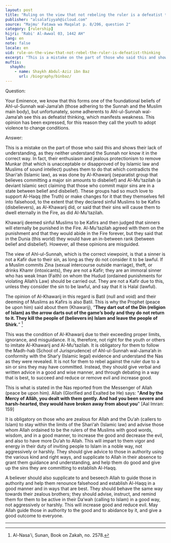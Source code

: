 ```yaml
---
layout: post
title: "Ruling on the view that not rebeling the ruler is a defeatist thinking"
publisher: "alsalafiyyah@icloud.com"
source: "Majmu' Fatawa wa Maqalat p. 8/206, question 2"
category: [rulership]
hijri: "Rabi' Al-Awwal 03, 1442 AH"
lang: en
note: false
locale: en
uid: rule-on-the-view-that-not-rebel-the-ruler-is-defeatist-thinking
excerpt: "This is a mistake on the part of those who said this and shows their lack of understanding, as they neither understand the Sunnah nor know it in the correct way."
muftis:
  shaykh: 
    - name: Shaykh Abdul-Aziz ibn Baz
      url: /biography/binbaz/
---
```


Question: 

Your Eminence, we know that this forms one of the foundational beliefs of Ahl-ul-Sunnah wal-Jama‘ah (those adhering to the Sunnah and the Muslim main body), but unfortunately, some adherents to Ahl-ul-Sunnah wal-Jama‘ah see this as defeatist thinking, which manifests weakness. This opinion has been expressed, for this reason they call the youth to adopt violence to change conditions. 

Answer:

This is a mistake on the part of those who said this and shows their lack of understanding, as they neither understand the Sunnah nor know it in the correct way. In fact, their enthusiasm and jealous protectionism to remove Munkar (that which is unacceptable or disapproved of by Islamic law and Muslims of sound intellect) pushes them to do that which contradicts the Shari‘ah (Islamic law), as was done by Al-Khawarij (separatist group that believes committing a major sin amounts to disbelief) and Al-Mu'tazilah (a deviant Islamic sect claiming that those who commit major sins are in a state between belief and disbelief). These groups had so much love to support Al-Haqq (the Truth) or make changes for it that they themselves fell into falsehood, to the extent that they declared sinful Muslims to be Kafirs (disbelievers), as Al-Khawarij did, or said that their sins will cause them to dwell eternally in the Fire, as did Al-Mu'tazilah.

Khawarij deemed sinful Muslims to be Kafirs and then judged that sinners will eternally be punished in the Fire. Al-Mu'tazilah agreed with them on the punishment and that they would abide in the Fire forever, but they said that in the Dunia (this world) they would have an in-between rank (between belief and disbelief). However, all these opinions are misguided.

The view of Ahl-ul-Sunnah, which is the correct viewpoint, is that a sinner is not a Kafir due to their sin, as long as they do not consider it to be lawful. If a Muslim commits Zina (sexual intercourse outside marriage), theft, or drinks Khamr (intoxicants), they are not a Kafir; they are an immoral sinner who has weak Iman (Faith) on whom the Hudud (ordained punishments for violating Allah’s Law) should be carried out. They are not a Kafir due to this, unless they consider the sin to be lawful, and say that it is Halal (lawful). 

The opinion of Al-Khawarij in this regard is Batil (null and void) and their deeming of Muslims as Kafirs is also Batil. This is why the Prophet (peace be upon him) said about them (Khawarij), “**They dart out of the Din (religion of Islam) as the arrow darts out of the game’s body and they do not return to it. They kill the people of (believers in) Islam and leave the people of Shirk.**” [^1] 

This was the condition of Al-Khawarij due to their exceeding proper limits, ignorance, and misguidance. It is, therefore, not right for the youth or others to imitate Al-Khawarij and Al-Mu'tazilah. It is obligatory for them to follow the Madh-hab (School of Jurisprudence) of Ahl-ul-Sunnah wal-Jama‘ah in conformity with the Shar‘y (Islamic legal) evidence and understand the Nas as they were revealed. It is not for them to rebel against the ruler due to a sin or sins they may have committed. Instead, they should give verbal and written advice in a good and wise manner, and through debating in a way that is best, to succeed and reduce or remove evil and increase good.

This is what is stated in the Nas reported from the Messenger of Allah (peace be upon him). Allah (Glorified and Exalted be He) says: "**And by the Mercy of Allâh, you dealt with them gently. And had you been severe and harsh-hearted, they would have broken away from about you**" [Aal Imran: 159]

It is obligatory on those who are zealous for Allah and the Du‘ah (callers to Islam) to stay within the limits of the Shari‘ah (Islamic law) and advise those whom Allah ordained to be the rulers of the Muslims with good words, wisdom, and in a good manner, to increase the good and decrease the evil, and also to have more Du‘ah to Allah. This will impart to them vigor and energy in their duty of inviting people to Islam in a noble way, not aggressively or harshly. They should give advice to those in authority using the various kind and right ways, and supplicate to Allah in their absence to grant them guidance and understanding, and help them do good and give up the sins they are committing to establish Al-Haqq.

A believer should also supplicate to and beseech Allah to guide those in authority and help them renounce falsehood and establish Al-Haqq in a good manner and in ways that are best. They should behave the same way towards their zealous brothers; they should advise, instruct, and remind them for them to be active in their Da‘wah (calling to Islam) in a good way, not aggressively or harshly. This will increase good and reduce evil. May Allah guide those in authority to the good and to abidance by it, and give a good outcome to everyone.

---

[^1]: Al-Nasa'i, Sunan, Book on Zakah, no. 2578.
